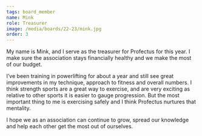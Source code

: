 ```yaml
---
tags: board_member
name: Mink
role: Treasurer
image: /media/boards/22-23/mink.jpg
order: 3
---
```


My name is Mink, and I serve as the treasurer for Profectus for this year. I make sure the association stays financially healthy and we make the most of our budget. 

I’ve been training in powerlifting for about a year and still see great improvements in my technique, approach to fitness and overall numbers. I think strength sports are a great way to exercise, and are very exciting as relative to other sports it is easier to gauge progression. But the most important thing to me is exercising safely and I think Profectus nurtures that mentality.

I hope we as an association can continue to grow, spread our knowledge and help each other get the most out of ourselves. 

